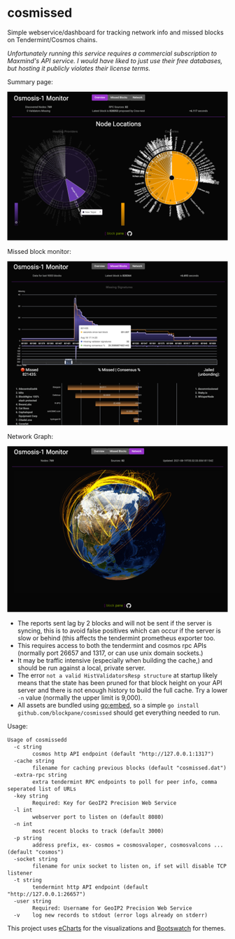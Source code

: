 # cosmissed

Simple webservice/dashboard for tracking network info and missed blocks on Tendermint/Cosmos chains.

_Unfortunately running this service requires a commercial subscription to Maxmind's API service. I would have liked to just use their free databases, but hosting it publicly violates their license terms._

Summary page:

![summary screenshot](docs/summary.png)

Missed block monitor:

![missed screenshot](docs/missed.png)

Network Graph:

![network screenshot](docs/net.png)

* The reports sent lag by 2 blocks and will not be sent if the server is syncing, this is to avoid false positives which
  can occur if the server is slow or behind (this affects the tendermint prometheus exporter too.
* This requires access to both the tendermint and cosmos rpc APIs (normally port 26657 and 1317, or can use unix domain sockets.) 
* It may be traffic intensive (especially when building the cache,) and should be run against a local, private server.
* The error `not a valid HistValidatorsResp structure` at startup likely means that the state has been pruned for that block height
  on your API server and there is not enough history to build the full cache. Try a lower `-n` value (normally the upper limit is 9,000).
* All assets are bundled using [go:embed](https://pkg.go.dev/embed), so a simple `go install github.com/blockpane/cosmissed` should get everything needed to run.

Usage:

```
Usage of cosmissedd
  -c string
        cosmos http API endpoint (default "http://127.0.0.1:1317")
  -cache string
        filename for caching previous blocks (default "cosmissed.dat")
  -extra-rpc string
        extra tendermint RPC endpoints to poll for peer info, comma seperated list of URLs
  -key string
        Required: Key for GeoIP2 Precision Web Service
  -l int
        webserver port to listen on (default 8080)
  -n int
        most recent blocks to track (default 3000)
  -p string
        address prefix, ex- cosmos = cosmosvaloper, cosmosvalcons ... (default "cosmos")
  -socket string
        filename for unix socket to listen on, if set will disable TCP listener
  -t string
        tendermint http API endpoint (default "http://127.0.0.1:26657")
  -user string
        Required: Username for GeoIP2 Precision Web Service
  -v    log new records to stdout (error logs already on stderr)
```

This project uses [eCharts](https://echarts.apache.org/en/index.html) for the visualizations and [Bootswatch](https://bootswatch.com/) for themes.
